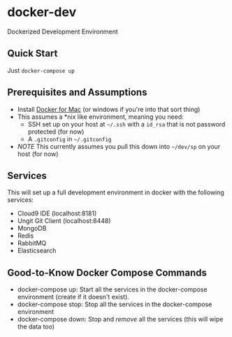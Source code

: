 # docker-dev
Dockerized Development Environment

Quick Start
-----------
Just `docker-compose up`

Prerequisites and Assumptions
-----------------------------
- Install [Docker for Mac](https://www.docker.com/products/docker#/mac) (or windows if you're into that sort thing)
- This assumes a *nix like environment, meaning you need:
    - SSH set up on your host at `~/.ssh` with a `id_rsa` that is not password protected (for now)
    - A `.gitconfig` in `~/.gitconfig`
- *NOTE* This currently assumes you pull this down into `~/dev/sp` on your host (for now)

Services
--------
This will set up a full development environment in docker with the following services:

- Cloud9 IDE (localhost:8181)
- Ungit Git Client (localhost:8448)
- MongoDB
- Redis
- RabbitMQ
- Elasticsearch

Good-to-Know Docker Compose Commands
------------------------------------
- docker-compose up: Start all the services in the docker-compose environment (create if it doesn't exist).
- docker-compose stop: Stop all the services in the docker-compose environment
- docker-compose down: Stop and *remove* all the services (this will wipe the data too)
